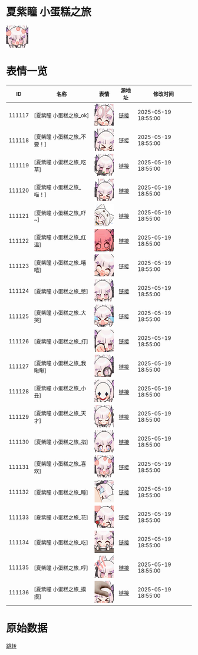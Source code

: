 # 夏紫瞳 小蛋糕之旅

<img src="./cover.png" height="60" alt="cover" />

# 表情一览

|ID|名称|表情|源地址|修改时间|
|----|----|----|----|----|
|111117|[夏紫瞳 小蛋糕之旅_ok]|<img src="./pic/111117_%5B夏紫瞳 小蛋糕之旅_ok%5D.png" height="60" alt="ok"/>|[链接](https://i0.hdslb.com/bfs/garb/2ee0b444c0b55fd7599601e6354f7313a3166c02.png)|2025-05-19 18:55:00|
|111118|[夏紫瞳 小蛋糕之旅_不要！]|<img src="./pic/111118_%5B夏紫瞳 小蛋糕之旅_不要！%5D.png" height="60" alt="不要！"/>|[链接](https://i0.hdslb.com/bfs/garb/d1a01087d6f039f93d66ec766421cff6f4a264ab.png)|2025-05-19 18:55:00|
|111119|[夏紫瞳 小蛋糕之旅_吃草]|<img src="./pic/111119_%5B夏紫瞳 小蛋糕之旅_吃草%5D.png" height="60" alt="吃草"/>|[链接](https://i0.hdslb.com/bfs/garb/b0763cc8e61e6789e723b50c22d5ebbbeed5a168.png)|2025-05-19 18:55:00|
|111120|[夏紫瞳 小蛋糕之旅_喵！]|<img src="./pic/111120_%5B夏紫瞳 小蛋糕之旅_喵！%5D.png" height="60" alt="喵！"/>|[链接](https://i0.hdslb.com/bfs/garb/8a031deeb2d23860e30ed4c1c2ec929a52f8449a.png)|2025-05-19 18:55:00|
|111121|[夏紫瞳 小蛋糕之旅_吓~]|<img src="./pic/111121_%5B夏紫瞳 小蛋糕之旅_吓~%5D.png" height="60" alt="吓~"/>|[链接](https://i0.hdslb.com/bfs/garb/be494ff1d0950202668c0c9f8e9d9590bf1d87d0.png)|2025-05-19 18:55:00|
|111122|[夏紫瞳 小蛋糕之旅_红温]|<img src="./pic/111122_%5B夏紫瞳 小蛋糕之旅_红温%5D.png" height="60" alt="红温"/>|[链接](https://i0.hdslb.com/bfs/garb/0e68ec36cde4f5ae107e80705a11fa80b038db36.png)|2025-05-19 18:55:00|
|111123|[夏紫瞳 小蛋糕之旅_嘻嘻]|<img src="./pic/111123_%5B夏紫瞳 小蛋糕之旅_嘻嘻%5D.png" height="60" alt="嘻嘻"/>|[链接](https://i0.hdslb.com/bfs/garb/57ae901c7c94b30e872e208f89c3373a8cd670eb.png)|2025-05-19 18:55:00|
|111124|[夏紫瞳 小蛋糕之旅_憋]|<img src="./pic/111124_%5B夏紫瞳 小蛋糕之旅_憋%5D.png" height="60" alt="憋"/>|[链接](https://i0.hdslb.com/bfs/garb/8ea2ece4fd0489e0d6f6a9df2aded1794adb2815.png)|2025-05-19 18:55:00|
|111125|[夏紫瞳 小蛋糕之旅_大哭]|<img src="./pic/111125_%5B夏紫瞳 小蛋糕之旅_大哭%5D.png" height="60" alt="大哭"/>|[链接](https://i0.hdslb.com/bfs/garb/e3ab00c6c5348813aff953f50ae5cbf6ba281386.png)|2025-05-19 18:55:00|
|111126|[夏紫瞳 小蛋糕之旅_打]|<img src="./pic/111126_%5B夏紫瞳 小蛋糕之旅_打%5D.png" height="60" alt="打"/>|[链接](https://i0.hdslb.com/bfs/garb/aab2d0d230de47b240ff99dbef783aed232ce018.png)|2025-05-19 18:55:00|
|111127|[夏紫瞳 小蛋糕之旅_我瞅瞅]|<img src="./pic/111127_%5B夏紫瞳 小蛋糕之旅_我瞅瞅%5D.png" height="60" alt="我瞅瞅"/>|[链接](https://i0.hdslb.com/bfs/garb/523959c8f1e8328c8e32299dff40de11c4bda787.png)|2025-05-19 18:55:00|
|111128|[夏紫瞳 小蛋糕之旅_小丑]|<img src="./pic/111128_%5B夏紫瞳 小蛋糕之旅_小丑%5D.png" height="60" alt="小丑"/>|[链接](https://i0.hdslb.com/bfs/garb/66a417b448064a200558478aa17e9b61547811d5.png)|2025-05-19 18:55:00|
|111129|[夏紫瞳 小蛋糕之旅_天才]|<img src="./pic/111129_%5B夏紫瞳 小蛋糕之旅_天才%5D.png" height="60" alt="天才"/>|[链接](https://i0.hdslb.com/bfs/garb/b2516bfa9486996f39800cc180db4ce33a210f4f.png)|2025-05-19 18:55:00|
|111130|[夏紫瞳 小蛋糕之旅_掐]|<img src="./pic/111130_%5B夏紫瞳 小蛋糕之旅_掐%5D.png" height="60" alt="掐"/>|[链接](https://i0.hdslb.com/bfs/garb/582ceae1b692faf3e5a6aaad3aebd92b001755ac.png)|2025-05-19 18:55:00|
|111131|[夏紫瞳 小蛋糕之旅_喜欢]|<img src="./pic/111131_%5B夏紫瞳 小蛋糕之旅_喜欢%5D.png" height="60" alt="喜欢"/>|[链接](https://i0.hdslb.com/bfs/garb/2c365f3ef0aeb2683c77ecd8cce9f404a3700d9b.png)|2025-05-19 18:55:00|
|111132|[夏紫瞳 小蛋糕之旅_睡]|<img src="./pic/111132_%5B夏紫瞳 小蛋糕之旅_睡%5D.png" height="60" alt="睡"/>|[链接](https://i0.hdslb.com/bfs/garb/ef04f2415e2f0ce3c745479dd7f9f55595de0d30.png)|2025-05-19 18:55:00|
|111133|[夏紫瞳 小蛋糕之旅_花]|<img src="./pic/111133_%5B夏紫瞳 小蛋糕之旅_花%5D.png" height="60" alt="花"/>|[链接](https://i0.hdslb.com/bfs/garb/5cc3ab425b574855ee55d9cb78fad3b4df7675d0.png)|2025-05-19 18:55:00|
|111134|[夏紫瞳 小蛋糕之旅_吃]|<img src="./pic/111134_%5B夏紫瞳 小蛋糕之旅_吃%5D.png" height="60" alt="吃"/>|[链接](https://i0.hdslb.com/bfs/garb/d9fba9962c329ab1122d2910fd4f4baa14f2ea6e.png)|2025-05-19 18:55:00|
|111135|[夏紫瞳 小蛋糕之旅_哼]|<img src="./pic/111135_%5B夏紫瞳 小蛋糕之旅_哼%5D.png" height="60" alt="哼"/>|[链接](https://i0.hdslb.com/bfs/garb/f202f774a6e379607e24fc25c3aba86754007602.png)|2025-05-19 18:55:00|
|111136|[夏紫瞳 小蛋糕之旅_摸摸]|<img src="./pic/111136_%5B夏紫瞳 小蛋糕之旅_摸摸%5D.png" height="60" alt="摸摸"/>|[链接](https://i0.hdslb.com/bfs/garb/5715fb31f726e9ecc715841454ea9ecc8ba29aa0.png)|2025-05-19 18:55:00|

# 原始数据

[跳转](./raw.json)

